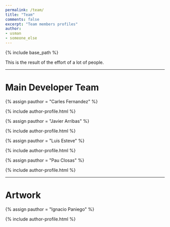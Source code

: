 ```yaml
---
permalink: /team/
title: "Team"
comments: false
excerpt: "Team members profiles"
author:
- usman
- someone_else
---
```

{% include base_path %}

This is the result of the effort of a lot of people.

----


# Main Developer Team

{% assign pauthor = "Carles Fernandez" %}

{% include author-profile.html %}


{% assign pauthor = "Javier Arribas" %}

{% include author-profile.html %}

{% assign pauthor = "Luis Esteve" %}

{% include author-profile.html %}

{% assign pauthor = "Pau Closas" %}

{% include author-profile.html %}


----



# Artwork

{% assign pauthor = "Ignacio Paniego" %}

{% include author-profile.html %}
